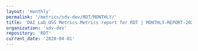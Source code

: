 ```yaml
---
layout: 'monthly'
permalink: '/metrics/sdv-dev/RDT/MONTHLY/'
title: 'DAI Lab OSS Metrics Metrics report for RDT | MONTHLY-REPORT-2020-04-01'
organization: 'sdv-dev'
repository: 'RDT'
current_date: '2020-04-01'
---
```

